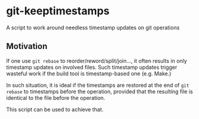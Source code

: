 # git-keeptimestamps
A script to work around needless timestamp updates on git operations

## Motivation
If one use `git rebase` to reorder/reword/split/join..., it often
results in only timestamp updates on involved files. Such timestamp
updates trigger wasteful work if the build tool is timestamp-based one
(e.g. Make.)

In such situation, it is ideal if the timestamps are restored at the end
of `git rebase` to timestamps before the operation, provided that the
resulting file is identical to the file before the operation.

This script can be used to achieve that.
